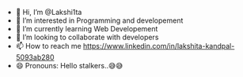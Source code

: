 - 👋 Hi, I’m @Lakshi1ta
- 👀 I’m interested in Programming and developement
- 🌱 I’m currently learning Web Developement
- 💞️ I’m looking to collaborate with developers
- 📫 How to reach me https://www.linkedin.com/in/lakshita-kandpal-5093ab280
- 😄 Pronouns: Hello stalkers..😅😅

<!---
Lakshi1ta/Lakshi1ta is a ✨ special ✨ repository because its `README.md` (this file) appears on your GitHub profile.
You can click the Preview link to take a look at your changes.
--->
